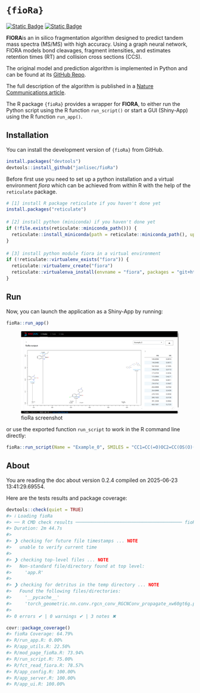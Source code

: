 
<!-- README.md is generated from README.Rmd. Please edit that file -->

# `{fioRa}`

<!-- badges: start -->

[![Static
Badge](https://img.shields.io/badge/LiveApp-blue)](https://apps.bam.de/shn01/fioRa/)
[![Static
Badge](https://img.shields.io/badge/doi-10.1038/s41467--025--57422--4-yellow.svg)](https://doi.org/10.1038/s41467-025-57422-4)
<!-- badges: end -->

**FIORA**is an in silico fragmentation algorithm designed to predict
tandem mass spectra (MS/MS) with high accuracy. Using a graph neural
network, FIORA models bond cleavages, fragment intensities, and
estimates retention times (RT) and collision cross sections (CCS).

The original model and prediction algorithm is implemented in Python and
can be found at its [GitHub Repo](https://github.com/BAMeScience/fiora).

The full description of the algorithm is published in a [Nature
Communications article](https://doi.org/10.1038/s41467-025-57422-4).

The R package `{fioRa}` provides a wrapper for **FIORA**, to either run
the Python script using the R function `run_script()` or start a GUI
(Shiny-App) using the R function `run_app()`.

## Installation

You can install the development version of `{fioRa}` from GitHub.

``` r
install.packages("devtools")
devtools::install_github("janlisec/fioRa")
```

Before first use you need to set up a python installation and a virtual
environment *fiora* which can be achieved from within R with the help of
the `reticulate` package.

``` r
# [1] install R package reticulate if you haven't done yet
install.packages("reticulate")

# [2] install python (miniconda) if you haven't done yet
if (!file.exists(reticulate::miniconda_path())) {
  reticulate::install_miniconda(path = reticulate::miniconda_path(), update = FALSE, force = FALSE)
}

# [3] install python module fiora in a virtual environment
if (!reticulate::virtualenv_exists("fiora")) {
  reticulate::virtualenv_create("fiora")
  reticulate::virtualenva_install(envname = "fiora", packages = "git+https://github.com/BAMeScience/fiora.git")
}
```

## Run

Now, you can launch the application as a Shiny-App by running:

``` r
fioRa::run_app()
```

<figure>
<img src="dev/fioRa_screenshot.png?raw=true" title="fioRa screenshot"
alt="fioRa screenshot" />
<figcaption aria-hidden="true">fioRa screenshot</figcaption>
</figure>

or use the exported function `run_script` to work in the R command line
directly:

``` r
fioRa::run_script(Name = "Example_0", SMILES = "CC1=CC(=O)OC2=CC(OS(O)(=O)=O)=CC=C12")
```

## About

You are reading the doc about version 0.2.4 compiled on 2025-06-23
13:41:29.69554.

Here are the tests results and package coverage:

``` r
devtools::check(quiet = TRUE)
#> ℹ Loading fioRa
#> ── R CMD check results ──────────────────────────────────────── fioRa 0.2.4 ────
#> Duration: 2m 44.7s
#> 
#> ❯ checking for future file timestamps ... NOTE
#>   unable to verify current time
#> 
#> ❯ checking top-level files ... NOTE
#>   Non-standard file/directory found at top level:
#>     'app.R'
#> 
#> ❯ checking for detritus in the temp directory ... NOTE
#>   Found the following files/directories:
#>     '__pycache__'
#>     'torch_geometric.nn.conv.rgcn_conv_RGCNConv_propagate_xw60gt6g.py'
#> 
#> 0 errors ✔ | 0 warnings ✔ | 3 notes ✖
```

``` r
covr::package_coverage()
#> fioRa Coverage: 64.79%
#> R/run_app.R: 0.00%
#> R/app_utils.R: 22.50%
#> R/mod_page_fioRa.R: 73.94%
#> R/run_script.R: 75.00%
#> R/fct_read_fiora.R: 78.57%
#> R/app_config.R: 100.00%
#> R/app_server.R: 100.00%
#> R/app_ui.R: 100.00%
```
